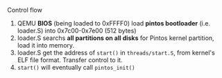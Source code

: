 Control flow

1. QEMU **BIOS** (being loaded to 0xFFFF0) load  **pintos bootloader** (i.e. loader.S) into 0x7c00-0x7e00 (512 bytes)
2. loader.S searchs **all partitions on all disks**  for Pintos kernel partition, load it into memory.
3. loader.S get the address of `start()` in `threads/start.S`,     from kernel's ELF file format. Transfer control to it.
4. `start()` will eventually call `pintos_init()`

